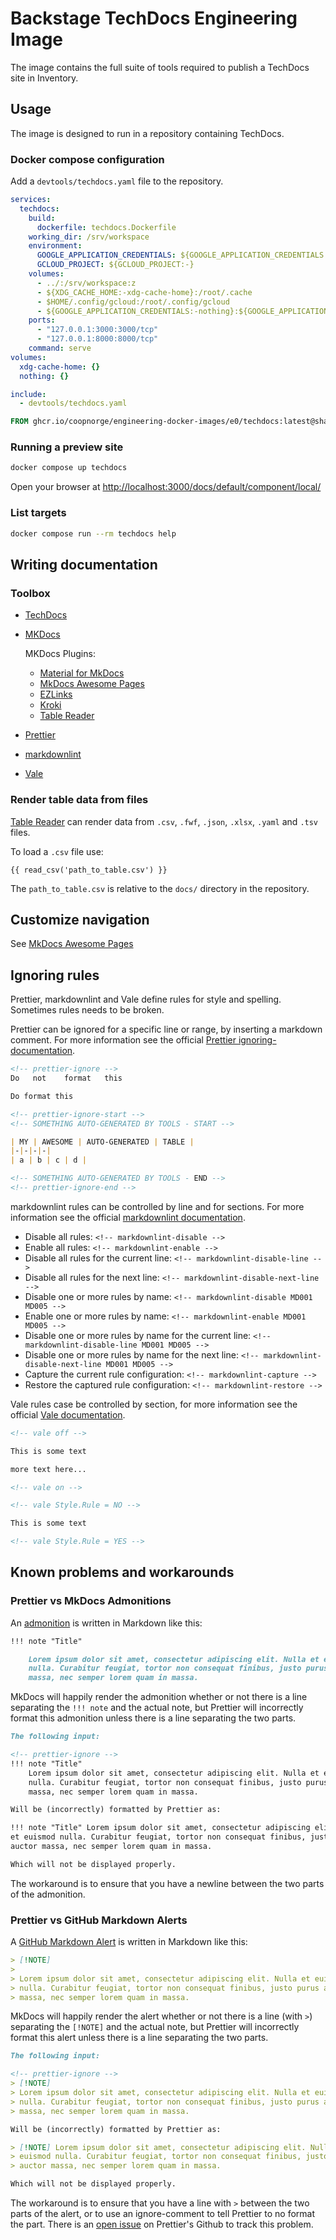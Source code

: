 # Backstage TechDocs Engineering Image

The image contains the full suite of tools required to publish a TechDocs site
in Inventory.

## Usage

The image is designed to run in a repository containing TechDocs.

### Docker compose configuration

Add a `devtools/techdocs.yaml` file to the repository.

```yaml title="devtools/techdocs.yaml"
services:
  techdocs:
    build:
      dockerfile: techdocs.Dockerfile
    working_dir: /srv/workspace
    environment:
      GOOGLE_APPLICATION_CREDENTIALS: ${GOOGLE_APPLICATION_CREDENTIALS:-}
      GCLOUD_PROJECT: ${GCLOUD_PROJECT:-}
    volumes:
      - ../:/srv/workspace:z
      - ${XDG_CACHE_HOME:-xdg-cache-home}:/root/.cache
      - $HOME/.config/gcloud:/root/.config/gcloud
      - ${GOOGLE_APPLICATION_CREDENTIALS:-nothing}:${GOOGLE_APPLICATION_CREDENTIALS:-/tmp/empty-GOOGLE_APPLICATION_CREDENTIALS}
    ports:
      - "127.0.0.1:3000:3000/tcp"
      - "127.0.0.1:8000:8000/tcp"
    command: serve
volumes:
  xdg-cache-home: {}
  nothing: {}
```

```yaml title="docker-compose.yaml"
include:
  - devtools/techdocs.yaml
```

```Dockerfile title="devtools/Dockerfile"
FROM ghcr.io/coopnorge/engineering-docker-images/e0/techdocs:latest@sha256:68ce8f1b1745d587dbd542b1e8d4974eacf513ea2adffa1d566e76cca071417c
```

### Running a preview site

```bash
docker compose up techdocs
```

Open your browser at <http://localhost:3000/docs/default/component/local/>

### List targets

```bash
docker compose run --rm techdocs help
```

## Writing documentation

### Toolbox

- [TechDocs](https://backstage.io/docs/features/techdocs/)
- [MKDocs](https://www.mkdocs.org/)

  MKDocs Plugins:

  - [Material for MkDocs](https://squidfunk.github.io/mkdocs-material/)
  - [MkDocs Awesome Pages]
  - [EZLinks](https://github.com/orbikm/mkdocs-ezlinks-plugin)
  - [Kroki](https://kroki.io/)
  - [Table Reader]

- [Prettier](https://prettier.io/)
- [markdownlint](https://github.com/DavidAnson/markdownlint#configuration)
- [Vale](https://vale.sh/)

### Render table data from files

[Table Reader] can render data from `.csv`, `.fwf`, `.json`, `.xlsx`, `.yaml`
and `.tsv` files.

To load a `.csv` file use:

<code>\{\{ read_csv('path_to_table.csv') \}\}</code>

The `path_to_table.csv` is relative to the `docs/` directory in the repository.

## Customize navigation

See [MkDocs Awesome Pages]

## Ignoring rules

Prettier, markdownlint and Vale define rules for style and spelling. Sometimes
rules needs to be broken.

Prettier can be ignored for a specific line or range, by inserting a markdown
comment. For more information see the official [Prettier
ignoring-documentation][prettier-ignores].

```md title="markdown.md"
<!-- prettier-ignore -->
Do   not    format   this

Do format this

<!-- prettier-ignore-start -->
<!-- SOMETHING AUTO-GENERATED BY TOOLS - START -->

| MY | AWESOME | AUTO-GENERATED | TABLE |
|-|-|-|-|
| a | b | c | d |

<!-- SOMETHING AUTO-GENERATED BY TOOLS - END -->
<!-- prettier-ignore-end -->
```

markdownlint rules can be controlled by line and for sections. For more
information see the official [markdownlint documentation][markdownlint].

- Disable all rules: `<!-- markdownlint-disable -->`
- Enable all rules: `<!-- markdownlint-enable -->`
- Disable all rules for the current line: `<!-- markdownlint-disable-line -->`
- Disable all rules for the next line: `<!-- markdownlint-disable-next-line -->`
- Disable one or more rules by name: `<!-- markdownlint-disable MD001 MD005 -->`
- Enable one or more rules by name: `<!-- markdownlint-enable MD001 MD005 -->`
- Disable one or more rules by name for the current line:
  `<!-- markdownlint-disable-line MD001 MD005 -->`
- Disable one or more rules by name for the next line:
  `<!-- markdownlint-disable-next-line MD001 MD005 -->`
- Capture the current rule configuration: `<!-- markdownlint-capture -->`
- Restore the captured rule configuration: `<!-- markdownlint-restore -->`

Vale rules case be controlled by section, for more information see the official
[Vale documentation](https://vale.sh/docs/topics/config/#markdown-amp-html).

```md title="markdown.md"
<!-- vale off -->

This is some text

more text here...

<!-- vale on -->

<!-- vale Style.Rule = NO -->

This is some text

<!-- vale Style.Rule = YES -->
```

## Known problems and workarounds

### Prettier vs MkDocs Admonitions

An
[admonition](https://squidfunk.github.io/mkdocs-material/reference/admonitions/)
is written in Markdown like this:

```md
!!! note "Title"

    Lorem ipsum dolor sit amet, consectetur adipiscing elit. Nulla et euismod
    nulla. Curabitur feugiat, tortor non consequat finibus, justo purus auctor
    massa, nec semper lorem quam in massa.
```

MkDocs will happily render the admonition whether or not there is a line
separating the `!!! note` and the actual note, but Prettier will incorrectly
format this admonition unless there is a line separating the two parts.

```md title="example.md"
The following input:

<!-- prettier-ignore -->
!!! note "Title"
    Lorem ipsum dolor sit amet, consectetur adipiscing elit. Nulla et euismod
    nulla. Curabitur feugiat, tortor non consequat finibus, justo purus auctor
    massa, nec semper lorem quam in massa.

Will be (incorrectly) formatted by Prettier as:

!!! note "Title" Lorem ipsum dolor sit amet, consectetur adipiscing elit. Nulla
et euismod nulla. Curabitur feugiat, tortor non consequat finibus, justo purus
auctor massa, nec semper lorem quam in massa.

Which will not be displayed properly.
```

The workaround is to ensure that you have a newline between the two parts of the
admonition.

### Prettier vs GitHub Markdown Alerts

A
[GitHub Markdown Alert](https://docs.github.com/en/get-started/writing-on-github/getting-started-with-writing-and-formatting-on-github/basic-writing-and-formatting-syntax#alerts)
is written in Markdown like this:

```md
> [!NOTE]
>
> Lorem ipsum dolor sit amet, consectetur adipiscing elit. Nulla et euismod
> nulla. Curabitur feugiat, tortor non consequat finibus, justo purus auctor
> massa, nec semper lorem quam in massa.
```

MkDocs will happily render the alert whether or not there is a line (with `>`)
separating the `[!NOTE]` and the actual note, but Prettier will incorrectly
format this alert unless there is a line separating the two parts.

```md title="example.md"
The following input:

<!-- prettier-ignore -->
> [!NOTE]
> Lorem ipsum dolor sit amet, consectetur adipiscing elit. Nulla et euismod
> nulla. Curabitur feugiat, tortor non consequat finibus, justo purus auctor
> massa, nec semper lorem quam in massa.

Will be (incorrectly) formatted by Prettier as:

> [!NOTE] Lorem ipsum dolor sit amet, consectetur adipiscing elit. Nulla et
> euismod nulla. Curabitur feugiat, tortor non consequat finibus, justo purus
> auctor massa, nec semper lorem quam in massa.

Which will not be displayed properly.
```

The workaround is to ensure that you have a line with `>` between the two parts
of the alert, or to use an ignore-comment to tell Prettier to no format the
part. There is an
[open issue](https://github.com/prettier/prettier/issues/15479) on Prettier's
Github to track this problem.

[MkDocs Awesome Pages]:
  https://github.com/lukasgeiter/mkdocs-awesome-pages-plugin/#features
[Table Reader]: https://timvink.github.io/mkdocs-table-reader-plugin/
[markdownlint]: https://github.com/DavidAnson/markdownlint#configuration
[prettier-ignores]: https://prettier.io/docs/ignore#markdown
